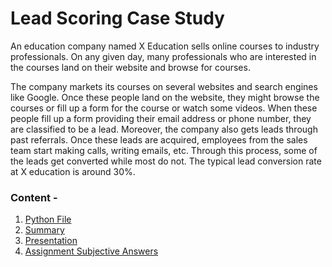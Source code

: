 # Lead Scoring Case Study

An education company named X Education sells online courses to industry professionals. On any given day, many professionals who are interested in the courses land on their website and browse for courses. 

 

The company markets its courses on several websites and search engines like Google. Once these people land on the website, they might browse the courses or fill up a form for the course or watch some videos. When these people fill up a form providing their email address or phone number, they are classified to be a lead. Moreover, the company also gets leads through past referrals. Once these leads are acquired, employees from the sales team start making calls, writing emails, etc. Through this process, some of the leads get converted while most do not. The typical lead conversion rate at X education is around 30%.

### Content -
1. [Python File](https://github.com/PrasunPK/lead-scoring-case-study/blob/master/Case%2BStudy.ipynb)
2. [Summary](https://github.com/PrasunPK/lead-scoring-case-study/blob/master/Lead%20Scoring%20Case%20Study%20-%20Summary.pdf)
3. [Presentation](https://github.com/PrasunPK/lead-scoring-case-study/blob/master/Lead%20Scoring%20Case%20Study%20-%20Presentation.pdf)
4. [Assignment Subjective Answers](https://github.com/PrasunPK/lead-scoring-case-study/blob/master/Assignment%20Subjective%20Answers.pdf)